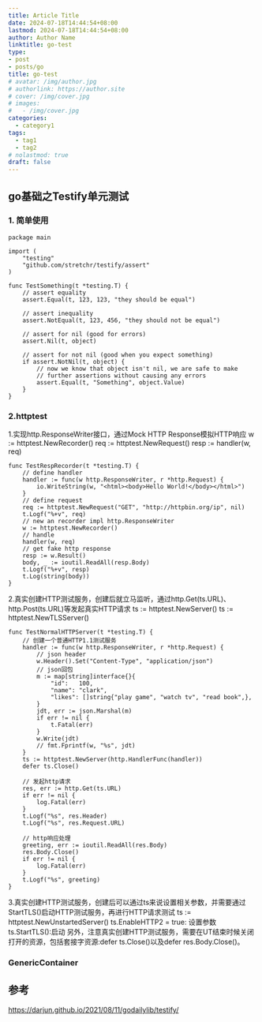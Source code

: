 ```yaml
---
title: Article Title
date: 2024-07-18T14:44:54+08:00
lastmod: 2024-07-18T14:44:54+08:00
author: Author Name
linktitle: go-test
type:
- post
- posts/go
title: go-test
# avatar: /img/author.jpg
# authorlink: https://author.site
# cover: /img/cover.jpg
# images:
#   - /img/cover.jpg
categories:
  - category1
tags:
  - tag1
  - tag2
# nolastmod: true
draft: false
---
```



## go基础之Testify单元测试

### 1. 简单使用
```
package main

import (
    "testing"
    "github.com/stretchr/testify/assert"
)

func TestSomething(t *testing.T) {
    // assert equality
    assert.Equal(t, 123, 123, "they should be equal")

    // assert inequality
    assert.NotEqual(t, 123, 456, "they should not be equal")

    // assert for nil (good for errors)
    assert.Nil(t, object)

    // assert for not nil (good when you expect something)
    if assert.NotNil(t, object) {
        // now we know that object isn't nil, we are safe to make
        // further assertions without causing any errors
        assert.Equal(t, "Something", object.Value)
    }
}
```

### 2.httptest
1.实现http.ResponseWriter接口，通过Mock HTTP Response模拟HTTP响应
w := httptest.NewRecorder()
req := httptest.NewRequest()
resp := handler(w, req)
```
func TestRespRecorder(t *testing.T) {
	// define handler
	handler := func(w http.ResponseWriter, r *http.Request) {
		io.WriteString(w, "<html><body>Hello World!</body></html>")
	}
	// define request
	req := httptest.NewRequest("GET", "http://httpbin.org/ip", nil)
	t.Logf("%+v", req)
	// new an recorder impl http.ResponseWriter
	w := httptest.NewRecorder()
	// handle
	handler(w, req)
	// get fake http response
	resp := w.Result()
	body, _ := ioutil.ReadAll(resp.Body)
	t.Logf("%+v", resp)
	t.Log(string(body))
}

```
2.真实创建HTTP测试服务，创建后就立马监听，通过http.Get(ts.URL)、http.Post(ts.URL)等发起真实HTTP请求
ts := httptest.NewServer()
ts := httptest.NewTLSServer()

```
func TestNormalHTTPServer(t *testing.T) {
	// 创建一个普通HTTP1.1测试服务
	handler := func(w http.ResponseWriter, r *http.Request) {
		// json header
		w.Header().Set("Content-Type", "application/json")
		// json回包
		m := map[string]interface{}{
			"id":   100,
			"name": "clark",
			"likes": []string{"play game", "watch tv", "read book",},
		}
		jdt, err := json.Marshal(m)
		if err != nil {
			t.Fatal(err)
		}
		w.Write(jdt)
		// fmt.Fprintf(w, "%s", jdt)
	}
	ts := httptest.NewServer(http.HandlerFunc(handler))
	defer ts.Close()

	// 发起http请求
	res, err := http.Get(ts.URL)
	if err != nil {
		log.Fatal(err)
	}
	t.Logf("%s", res.Header)
	t.Logf("%s", res.Request.URL)

    // http响应处理
	greeting, err := ioutil.ReadAll(res.Body)
	res.Body.Close()
	if err != nil {
		log.Fatal(err)
	}
	t.Logf("%s", greeting)
}

```

3.真实创建HTTP测试服务，创建后可以通过ts来说设置相关参数，并需要通过StartTLS()启动HTTP测试服务，再进行HTTP请求测试
ts := httptest.NewUnstartedServer()
ts.EnableHTTP2 = true: 设置参数
ts.StartTLS():启动
另外，注意真实创建HTTP测试服务，需要在UT结束时候关闭打开的资源，包括套接字资源:defer ts.Close()以及defer res.Body.Close()。

### GenericContainer


## 参考
https://darjun.github.io/2021/08/11/godailylib/testify/